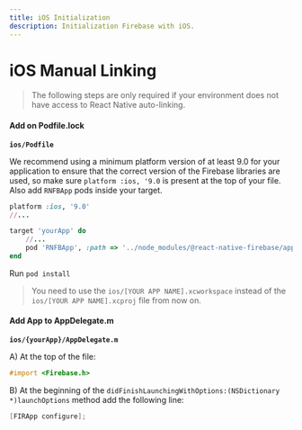 ```yaml
---
title: iOS Initialization
description: Initialization Firebase with iOS.
---
```


# iOS Manual Linking

> The following steps are only required if your environment does not have access to React Native
> auto-linking.


#### Add on Podfile.lock
**`ios/Podfile`**

 We recommend using a minimum platform version of at least 9.0 for your application to ensure that the correct version of the Firebase libraries are used, so make sure `platform :ios, '9.0` is present at the top of your file. Also add `RNFBApp` pods inside your target.

```ruby
platform :ios, '9.0'
//...

target 'yourApp' do
    //...
    pod 'RNFBApp', :path => '../node_modules/@react-native-firebase/app' 
end


```

Run `pod install`

> You need to use the `ios/[YOUR APP NAME].xcworkspace` instead of the `ios/[YOUR APP NAME].xcproj` file from now on.

#### Add App to AppDelegate.m

**`ios/{yourApp}/AppDelegate.m`**

A) At the top of the file:

```objectivec
#import <Firebase.h>
```

B) At the beginning of the `didFinishLaunchingWithOptions:(NSDictionary *)launchOptions` method add the following line:

```objectivec
[FIRApp configure];
```

